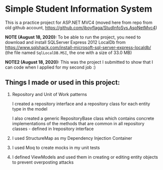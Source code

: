 # Simple Student Information System

This is a practice project for ASP.NET MVC4 (moved here from repo from old github account, https://github.com/jboyflaga/StudInfoSys.AspNetMvc4)


**NOTE (August 18, 2020):** To be able to run the project, you need to download and install SQLServer Express 2012 LocalDb from https://www.sqlshack.com/install-microsoft-sql-server-express-localdb/ (the file named `SqlLocalDB.MSI`, the one with a size of 33.0 MB)

**NOTE2 (August 18, 2020):** This was the project I submitted to show that I can code when I applied for my second job :)


## Things I made or used in this project:

1. Repository and Unit of Work patterns

	I created a repository interface and a repository class for each entity type in the model

	I also created a generic RepositoryBase class which contains concrete implementations of the methods that are common in all repository classes - defined in Irepository interface

2. I used StructureMap as my Dependency Injection Container

3. I used Moq to create mocks in my unit tests

4. I defined ViewModels and used them in creating or editing entity objects to prevent overposting attacks
